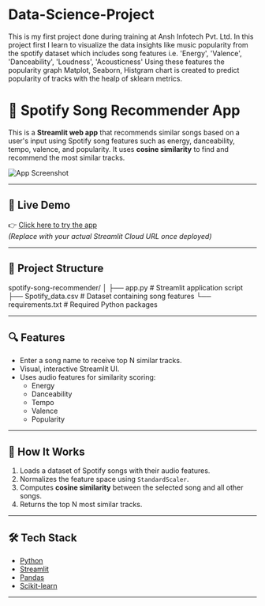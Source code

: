 # Data-Science-Project
This is my first project done during training at Ansh Infotech Pvt. Ltd. In this project first I learn to visualize the data insights like music popularity from the spotify dataset which includes song features i.e. 'Energy', 'Valence', 'Danceability', 'Loudness', 'Acousticness' Using these features the popularity graph Matplot, Seaborn, Histgram chart is created to predict popularity of tracks with the healp of sklearn metrics.
# 🎵 Spotify Song Recommender App

This is a **Streamlit web app** that recommends similar songs based on a user's input using Spotify song features such as energy, danceability, tempo, valence, and popularity. It uses **cosine similarity** to find and recommend the most similar tracks.

![App Screenshot](https://streamlit.io/images/brand/streamlit-logo-primary-colormark-darktext.png)

---

## 🚀 Live Demo

👉 [Click here to try the app](https://your-username-your-repo-name.streamlit.app)  
*(Replace with your actual Streamlit Cloud URL once deployed)*

---

## 📁 Project Structure


spotify-song-recommender/
│
├── app.py # Streamlit application script
├── Spotify_data.csv # Dataset containing song features
└── requirements.txt # Required Python packages


---

## 🔍 Features

- Enter a song name to receive top N similar tracks.
- Visual, interactive Streamlit UI.
- Uses audio features for similarity scoring:
  - Energy
  - Danceability
  - Tempo
  - Valence
  - Popularity

---

## 🧠 How It Works

1. Loads a dataset of Spotify songs with their audio features.
2. Normalizes the feature space using `StandardScaler`.
3. Computes **cosine similarity** between the selected song and all other songs.
4. Returns the top N most similar tracks.

---

## 🛠️ Tech Stack

- [Python](https://www.python.org/)
- [Streamlit](https://streamlit.io/)
- [Pandas](https://pandas.pydata.org/)
- [Scikit-learn](https://scikit-learn.org/)

---

